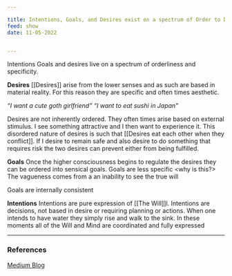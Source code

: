 ```yaml
---

title: Intentions, Goals, and Desires exist on a spectrum of Order to Disorder
feed: show
date: 11-05-2022


---
```

Intentions Goals and desires live on a spectrum of orderliness and specificity.

**Desires**
[[Desires]] arise from the lower senses and as such are based in material reality. For this reason they are specific and often times aesthetic.

_“I want a cute goth girlfriend”_
_“I want to eat sushi in Japan”_

Desires are not inherently ordered. They often times arise based on external stimulus. I see something attractive and I then want to experience it. This disordered nature of desires is such that [[Desires eat each other when they conflict]]. If I desire to remain safe and also desire to do something that requires risk the two desires can prevent either from being fulfilled.

**Goals**
Once the higher consciousness begins to regulate the desires they can be ordered into sensical goals. Goals are less specific <why is this?> 
The vagueness comes from a an inability to see the true will

Goals are internally consistent

**Intentions**
Intentions are pure expression of [[The Will]]l. Intentions are decisions, not based in desire or requiring planning or actions. When one intends to have water they simply rise and walk to the sink. In these moments all of the Will and Mind are coordinated and fully expressed

___
### References

[Medium Blog](https://divinemasculine.medium.com/goals-vs-desires-vs-intentions-d2e8cbb2af20)